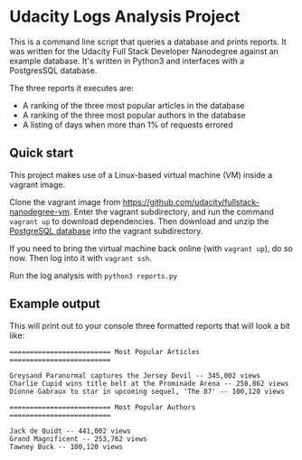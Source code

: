 # Udacity Logs Analysis Project

This is a command line script that queries a database and prints reports.  It was written for the Udacity Full Stack Developer Nanodegree against an example database.  It's written in Python3 and interfaces with a PostgresSQL database.

The three reports it executes are:

- A ranking of the three most popular articles in the database
- A ranking of the three most popular authors in the database
- A listing of days when more than 1% of requests errored

## Quick start

This project makes use of a Linux-based virtual machine (VM) inside a vagrant image.

Clone the vagrant image from https://github.com/udacity/fullstack-nanodegree-vm.  Enter the vagrant subdirectory, and run the command `vagrant up` to download dependencies.  Then download and unzip the [PostgreSQL database](https://d17h27t6h515a5.cloudfront.net/topher/2016/August/57b5f748_newsdata/newsdata.zip) into the vagrant subdirectory.

If you need to bring the virtual machine back online (with `vagrant up`), do so now. Then log into it with `vagrant ssh`.

Run the log analysis with `python3 reports.py`

## Example output

This will print out to your console three formatted reports that will look a bit like:

```text
========================= Most Popular Articles =========================

Greysand Paranormal captures the Jersey Devil -- 345,002 views
Charlie Cupid wins title belt at the Prominade Arena -- 258,862 views
Dionne Gabraux to star in upcoming sequel, 'The 87' -- 100,120 views

========================= Most Popular Authors =========================

Jack de Quidt -- 441,002 views
Grand Magnificent -- 253,762 views
Tawney Buck -- 100,120 views
```
